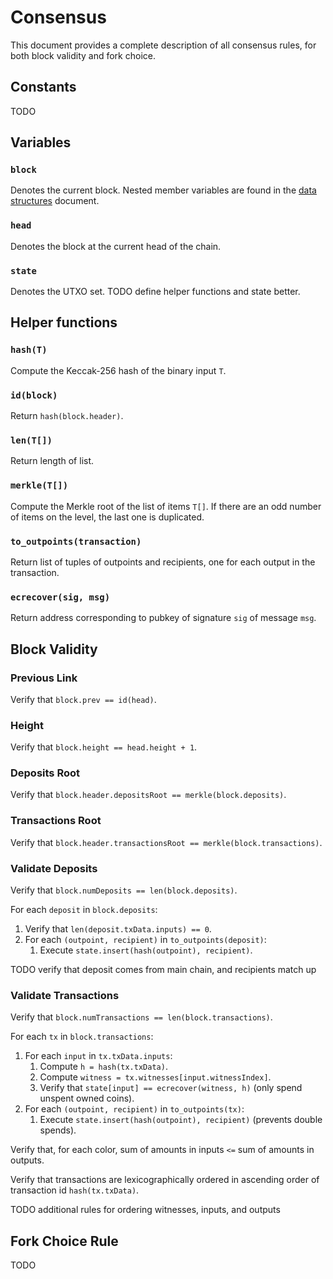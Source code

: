# Consensus

This document provides a complete description of all consensus rules, for both block validity and fork choice.

## Constants

TODO

## Variables

### `block`

Denotes the current block.
Nested member variables are found in the [data structures](./data_structures.md) document.

### `head`

Denotes the block at the current head of the chain.

### `state`

Denotes the UTXO set.
TODO define helper functions and state better.

## Helper functions

### `hash(T)`

Compute the Keccak-256 hash of the binary input `T`.

### `id(block)`

Return `hash(block.header)`.

### `len(T[])`

Return length of list.

### `merkle(T[])`

Compute the Merkle root of the list of items `T[]`.
If there are an odd number of items on the level, the last one is duplicated.

### `to_outpoints(transaction)`

Return list of tuples of outpoints and recipients, one for each output in the transaction.

### `ecrecover(sig, msg)`

Return address corresponding to pubkey of signature `sig` of message `msg`.

## Block Validity

### Previous Link

Verify that `block.prev == id(head)`.

### Height

Verify that `block.height == head.height + 1`.

### Deposits Root

Verify that `block.header.depositsRoot == merkle(block.deposits)`.

### Transactions Root

Verify that `block.header.transactionsRoot == merkle(block.transactions)`.

### Validate Deposits

Verify that `block.numDeposits == len(block.deposits)`.

For each `deposit` in `block.deposits`:
1. Verify that `len(deposit.txData.inputs) == 0`.
1. For each `(outpoint, recipient)` in `to_outpoints(deposit)`:
     1. Execute `state.insert(hash(outpoint), recipient)`.

TODO verify that deposit comes from main chain, and recipients match up

### Validate Transactions

Verify that `block.numTransactions == len(block.transactions)`.

For each `tx` in `block.transactions`:
1. For each `input` in `tx.txData.inputs`:
     1. Compute `h = hash(tx.txData)`.
     1. Compute `witness = tx.witnesses[input.witnessIndex]`.
     1. Verify that `state[input] == ecrecover(witness, h)` (only spend unspent owned coins).
1. For each `(outpoint, recipient)` in `to_outpoints(tx)`:
     1. Execute `state.insert(hash(outpoint), recipient)` (prevents double spends).

Verify that, for each color, sum of amounts in inputs `<=` sum of amounts in outputs.

Verify that transactions are lexicographically ordered in ascending order of transaction id `hash(tx.txData)`.

TODO additional rules for ordering witnesses, inputs, and outputs

## Fork Choice Rule

TODO
